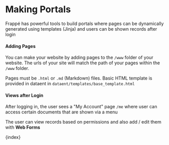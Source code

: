 <!-- add-breadcrumbs -->
# Making Portals

Frappé has powerful tools to build portals where pages can be dynamically generated using templates (Jinja) and users can be shown records after login

#### Adding Pages

You can make your website by adding pages to the `/www` folder of your website. The urls of your site will match the path of your pages within the `/www` folder.

Pages must be `.html` or `.md` (Markdown) files. Basic HTML template is provided in dataent in `dataent/templates/base_template.html`

#### Views after Login

After logging in, the user sees a "My Account" page `/me` where user can access certain documents that are shown via a menu

The user can view records based on permissions and also add / edit them with **Web Forms**

{index}
